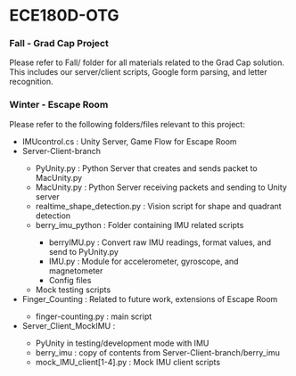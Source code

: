 # ECE180D-OTG

### Fall - Grad Cap Project
Please refer to Fall/ folder for all materials related to the Grad Cap solution. This includes our server/client scripts, Google form parsing, and letter recognition.

### Winter - Escape Room
Please refer to the following folders/files relevant to this project:
<ul>
<li>IMUcontrol.cs : Unity Server, Game Flow for Escape Room</li>
<li>Server-Client-branch</li>
	<ul>
	<li>PyUnity.py : Python Server that creates and sends packet to MacUnity.py</li>
	<li>MacUnity.py : Python Server receiving packets and sending to Unity server</li>
	<li>realtime_shape_detection.py : Vision script for shape and quadrant detection</li>
	<li>berry_imu_python : Folder containing IMU related scripts</li>
		<ul>
		<li>berryIMU.py : Convert raw IMU readings, format values, and send to PyUnity.py</li>
		<li>IMU.py : Module for accelerometer, gyroscope, and magnetometer</li>
		<li>Config files</li>
		</ul>
	<li>Mock testing scripts</li>
	</ul>
<li>Finger_Counting : Related to future work, extensions of Escape Room</li>
	<ul>
	<li>finger-counting.py : main script</li>
	</ul>
<li>Server_Client_MockIMU :</li>
	<ul>
	<li>PyUnity in testing/development mode with IMU</li>
	<li>berry_imu : copy of contents from Server-Client-branch/berry_imu</li>
	<li>mock_IMU_client[1-4].py : Mock IMU client scripts</li>
	</ul>
</ul>

